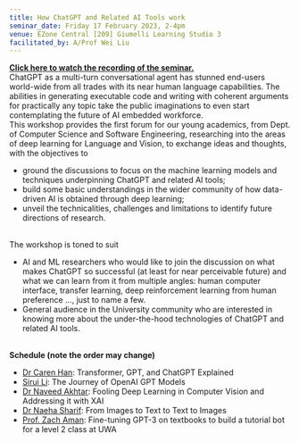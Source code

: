 ```yaml
---
title: How ChatGPT and Related AI Tools work
seminar_date: Friday 17 February 2023, 2-4pm
venue: EZone Central [209] Giumelli Learning Studio 3
facilitated_by: A/Prof Wei Liu
---
```


<b><a href="https://youtu.be/tMlW-CuQmMM" target="_blank">Click here to watch the recording of the seminar.</a></b><br/>ChatGPT as a multi-turn conversational agent has stunned end-users world-wide from all trades with its near human language capabilities. The abilities in generating executable code and writing with coherent arguments for practically any topic take the public imaginations to even start contemplating the future of AI embedded workforce.<br/>This workshop provides the first forum for our young academics, from Dept. of Computer Science and Software Engineering, researching into the areas of deep learning for Language and Vision, to exchange ideas and thoughts, with the objectives to<br/><ul><li>ground the discussions to focus on the machine learning models and techniques underpinning ChatGPT and related AI tools;</li><li>build some basic understandings in the wider community of how data-driven AI is obtained through deep learning;</li><li>unveil the technicalities, challenges and limitations to identify future directions of research.</li></ul><br/>The workshop is toned to suit<br/><ul><li>AI and ML researchers who would like to join the discussion on what makes ChatGPT so successful (at least for near perceivable future) and what we can learn from it from multiple angles: human computer interface, transfer learning, deep reinforcement learning from human preference ..., just to name a few.</li><li>General audience in the University community who are interested in knowing more about the under-the-hood technologies of ChatGPT and related AI tools.</li></ul><br/><b>Schedule (note the order may change)</b><br/><ul><li><a href="https://drcarenhan.github.io/">Dr Caren Han</a>: Transformer, GPT, and ChatGPT Explained</li><li><a href="https://research-repository.uwa.edu.au/en/persons/sirui-li">Sirui Li</a>: The Journey of OpenAI GPT Models</li><li><a href="https://research-repository.uwa.edu.au/en/persons/naveed-akhtar">Dr Naveed Akhtar</a>: Fooling Deep Learning in Computer Vision and Addressing it with XAI</li><li><a href="https://research-repository.uwa.edu.au/en/persons/naeha-sharif">Dr Naeha Sharif</a>: From Images to Text to Text to Images</li><li><a href="https://research-repository.uwa.edu.au/en/persons/zach-aman" target="_blank">Prof. Zach Aman</a>: Fine-tuning GPT-3 on textbooks to build a tutorial bot for a level 2 class at UWA</ul>
